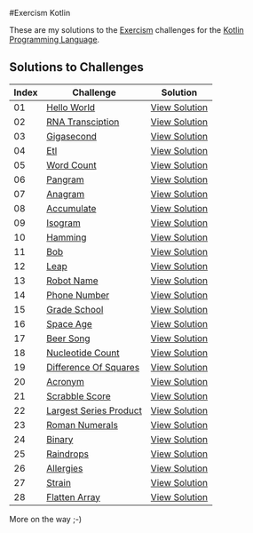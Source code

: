 #Exercism Kotlin

These are my solutions to the [Exercism](http://exercism.io) challenges for the [Kotlin Programming Language](https://kotlinlang.org).

## Solutions to Challenges

Index     | Challenge                    | Solution           
----------| -----------------------------| -------------------- 
01        | [Hello World][1]             | [View Solution][2] 
02        | [RNA Transciption][3]        | [View Solution][4] 
03        | [Gigasecond][5]              | [View Solution][6] 
04        | [Etl][7]                     | [View Solution][8] 
05        | [Word Count][9]              | [View Solution][10]
06        | [Pangram][11]                | [View Solution][12]
07        | [Anagram][13]                | [View Solution][14]
08        | [Accumulate][15]             | [View Solution][16]
09        | [Isogram][17]                | [View Solution][18]
10        | [Hamming][19]                | [View Solution][20]
11        | [Bob][21]                    | [View Solution][22]
12        | [Leap][23]                   | [View Solution][24]
13        | [Robot Name][25]             | [View Solution][26]
14        | [Phone Number][27]           | [View Solution][28]
15        | [Grade School][29]           | [View Solution][30]
16        | [Space Age][31]              | [View Solution][32]
17        | [Beer Song][33]              | [View Solution][34]
18        | [Nucleotide Count][35]       | [View Solution][36]
19        | [Difference Of Squares][37]  | [View Solution][38]
20        | [Acronym][39]                | [View Solution][40]
21        | [Scrabble Score][41]         | [View Solution][42]
22        | [Largest Series Product][43] | [View Solution][44]
23        | [Roman Numerals][45]         | [View Solution][46]
24        | [Binary][47]                 | [View Solution][48] 
25        | [Raindrops][49]              | [View Solution][50] 
26        | [Allergies][51]              | [View Solution][52] 
27        | [Strain][53]                 | [View Solution][54] 
28        | [Flatten Array][55]          | [View Solution][56] 

More on the way ;-)

[1]:http://exercism.io/exercises/kotlin/hello-world/readme
[2]:http://exercism.io/submissions/01de5be8843749f2a754cf4b294d9c96
[3]:http://exercism.io/exercises/kotlin/rna-transcription/readme
[4]:http://exercism.io/submissions/5994c258d6724040835c4da8ec6350f2
[5]:http://exercism.io/exercises/kotlin/gigasecond/readme
[6]:http://exercism.io/submissions/73317b05312642d88f221ff380617e70
[7]:http://exercism.io/exercises/kotlin/etl/readme
[8]:http://exercism.io/submissions/944a8931a0e544468b36b91491718ce1
[9]:http://exercism.io/exercises/kotlin/word-count/readme
[10]:http://exercism.io/submissions/4e82b14ba06d41a884d7e8b87e6c9a88
[11]:http://exercism.io/exercises/kotlin/pangram/readme
[12]:http://exercism.io/submissions/0219a46387ad4770835ed99537cfcb6f
[13]:http://exercism.io/exercises/kotlin/anagram/readme
[14]:http://exercism.io/submissions/0d625f43927540369d743f51d6c2f653
[15]:http://exercism.io/exercises/kotlin/accumulate/readme
[16]:http://exercism.io/submissions/9ed015c2d182408599693b49dc3a1a23
[17]:http://exercism.io/exercises/kotlin/isogram/readme
[18]:http://exercism.io/submissions/1e6e57b98843438f955d2011eb66cb21
[19]:http://exercism.io/exercises/kotlin/hamming/readme
[20]:http://exercism.io/submissions/945b0cfcdd4e41c2ac4c95e11a73a542
[21]:http://exercism.io/exercises/kotlin/bob/readme
[22]:http://exercism.io/submissions/a144d01e0c4445909989cce0c9fc187a
[23]:http://exercism.io/exercises/kotlin/leap/readme
[24]:http://exercism.io/submissions/66e2cf8701c646e4b757b0dd01078934
[25]:http://exercism.io/exercises/kotlin/robot-name/readme
[26]:http://exercism.io/submissions/56baf53610b847e59f9c374390ccbe1f
[27]:http://exercism.io/exercises/kotlin/phone-number/readme
[28]:http://exercism.io/submissions/1eab02c473e14801a1f557e12ed7ce1b
[29]:http://exercism.io/exercises/kotlin/grade-school/readme
[30]:http://exercism.io/submissions/27f0d50b1c27466f95d13d8da396f0f5
[31]:http://exercism.io/exercises/kotlin/space-age/readme
[32]:http://exercism.io/submissions/fdaf3630a3784f29b05aabef3a18f302
[33]:http://exercism.io/exercises/kotlin/beer-song/readme
[34]:http://exercism.io/submissions/1bf8fc188ada4692b86f8370b935ff51
[35]:http://exercism.io/exercises/kotlin/nucleotide-count/readme
[36]:http://exercism.io/submissions/fd24ed715cbb4edc957948e1a33c8e28
[37]:http://exercism.io/exercises/kotlin/difference-of-squares/readme
[38]:http://exercism.io/submissions/aa3365ead9c748d2afee7ba8f9b6db28
[39]:http://exercism.io/exercises/kotlin/acronym/readme
[40]:http://exercism.io/submissions/9e264b7f95af4f65b2f123161efbd157
[41]:http://exercism.io/exercises/kotlin/scrabble-score/readme
[42]:http://exercism.io/submissions/5277ae7f50db420782d724a87ae936e9
[43]:http://exercism.io/exercises/kotlin/largest-series-product/readme
[44]:http://exercism.io/submissions/017e4f9b5ac34b76b8879a4bdad5e0c8
[45]:http://exercism.io/exercises/kotlin/roman-numerals/readme
[46]:http://exercism.io/submissions/49ff95f6abf64848b4c9c38a74d630b4
[47]:http://exercism.io/exercises/kotlin/binary/readme
[48]:http://exercism.io/submissions/0a76b167004f488f94f9d4b4883e0942
[49]:http://exercism.io/exercises/kotlin/raindrops/readme
[50]:http://exercism.io/submissions/f93f52044d4e44af89f8a7028f58e4fa
[51]:http://exercism.io/exercises/kotlin/allergies/readme
[52]:http://exercism.io/submissions/292a6b187aba4c908ec824d4919c5893
[53]:http://exercism.io/exercises/kotlin/strain/readme
[54]:http://exercism.io/submissions/75fbcbfd1a83411493d5b6eb420d0c63
[55]:http://exercism.io/exercises/kotlin/flatten-array/readme
[56]:http://exercism.io/submissions/10da2aa15e4240839d06ab888299f601

